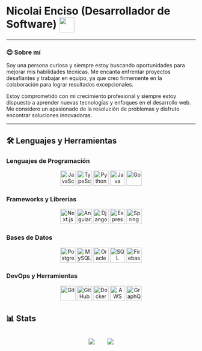 # Nicolai Enciso (Desarrollador de Software) <img src="https://media.giphy.com/media/v1.Y2lkPTc5MGI3NjExNWZqYzR6eGI2ZTBkaWJjZ210Z3Zucjg0M2txd3N2anR0Z3ZibTA5MyZlcD12MV9pbnRlcm5hbF9naWZfYnlfaWQmY3Q9cw/UVG0BN8TOMKkPOJS6e/giphy.gif" width="40" height="40" align="center"/>

---

### 😊 Sobre mí

Soy una persona curiosa y siempre estoy buscando oportunidades para mejorar mis habilidades técnicas. Me encanta enfrentar proyectos desafiantes y trabajar en equipo, ya que creo firmemente en la colaboración para lograr resultados excepcionales.

Estoy comprometido con mi crecimiento profesional y siempre estoy dispuesto a aprender nuevas tecnologías y enfoques en el desarrollo web. Me considero un apasionado de la resolución de problemas y disfruto encontrar soluciones innovadoras.

---
## 🛠️ Lenguajes y Herramientas

### Lenguajes de Programación
<p align="center">
  <img src="https://cdn.jsdelivr.net/gh/devicons/devicon/icons/javascript/javascript-original.svg" height="40" alt="JavaScript" />
  <img src="https://cdn.jsdelivr.net/gh/devicons/devicon/icons/typescript/typescript-original.svg" height="40" alt="TypeScript" />
  <img src="https://cdn.jsdelivr.net/gh/devicons/devicon/icons/python/python-original.svg" height="40" alt="Python" />
  <img src="https://cdn.jsdelivr.net/gh/devicons/devicon/icons/java/java-original.svg" height="40" alt="Java" />
  <img src="https://cdn.jsdelivr.net/gh/devicons/devicon/icons/go/go-original.svg" height="40" alt="Go" />
</p>

### Frameworks y Librerías
<p align="center">
  <img src="https://cdn.jsdelivr.net/gh/devicons/devicon/icons/nextjs/nextjs-original-wordmark.svg" height="40" alt="Next.js" />
  <img src="https://cdn.jsdelivr.net/gh/devicons/devicon/icons/angularjs/angularjs-original.svg" height="40" alt="Angular" />
  <img src="https://cdn.jsdelivr.net/gh/devicons/devicon/icons/django/django-plain.svg" height="40" alt="Django" />
  <img src="https://cdn.jsdelivr.net/gh/devicons/devicon/icons/express/express-original-wordmark.svg" height="40" alt="Express.js" />
  <img src="https://cdn.jsdelivr.net/gh/devicons/devicon/icons/spring/spring-original.svg" height="40" alt="Spring" />
</p>

### Bases de Datos
<p align="center">
  <img src="https://cdn.jsdelivr.net/gh/devicons/devicon/icons/postgresql/postgresql-original.svg" height="40" alt="PostgreSQL" />
  <img src="https://cdn.jsdelivr.net/gh/devicons/devicon/icons/mysql/mysql-original.svg" height="40" alt="MySQL" />
  <img src="https://cdn.jsdelivr.net/gh/devicons/devicon/icons/oracle/oracle-original.svg" height="40" alt="Oracle" />
  <img src="https://cdn.jsdelivr.net/gh/devicons/devicon/icons/microsoftsqlserver/microsoftsqlserver-plain.svg" height="40" alt="SQL Server" />
  <img src="https://cdn.jsdelivr.net/gh/devicons/devicon/icons/firebase/firebase-plain.svg" height="40" alt="Firebase" />
</p>

### DevOps y Herramientas
<p align="center">
  <img src="https://cdn.jsdelivr.net/gh/devicons/devicon/icons/git/git-original.svg" height="40" alt="Git" />
  <img src="https://cdn.jsdelivr.net/gh/devicons/devicon/icons/github/github-original.svg" height="40" alt="GitHub" />
  <img src="https://cdn.jsdelivr.net/gh/devicons/devicon/icons/docker/docker-original.svg" height="40" alt="Docker" />
  <img src="https://upload.wikimedia.org/wikipedia/commons/9/93/Amazon_Web_Services_Logo.svg" height="40" alt="AWS" />
  <img src="https://cdn.jsdelivr.net/gh/devicons/devicon/icons/graphql/graphql-plain.svg" height="40" alt="GraphQL" />
</p>

## 📊 Stats

<p align="center">
    <img src="https://github-readme-stats.vercel.app/api/top-langs/?username=nicomesa2001&theme=dracula" style="max-width: 100%; height: auto; margin: 15px;"/>
    <img src="https://github-readme-stats.vercel.app/api?username=nicomesa2001&show_icons=true&theme=dracula" style="max-width: 100%; height: auto; margin: 15px;"/>
</p>
